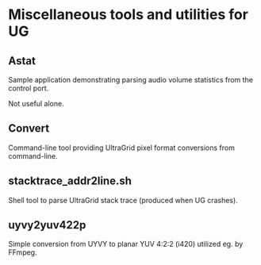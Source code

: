 Miscellaneous tools and utilities for UG
========================================

Astat
-----

Sample application demonstrating parsing audio volume statistics from the control port.

Not useful alone.


Convert
-------

Command-line tool providing UltraGrid pixel format conversions from command-line.


stacktrace\_addr2line.sh
------------------------

Shell tool to parse UltraGrid stack trace (produced when UG crashes).


uyvy2yuv422p
------------

Simple conversion from UYVY to planar YUV 4:2:2 (i420) utilized eg. by FFmpeg.

